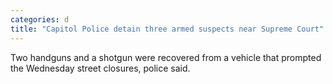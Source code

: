 ```yaml
---
categories: d
title: "Capitol Police detain three armed suspects near Supreme Court"
---
```

Two handguns and a shotgun were recovered from a vehicle that prompted the Wednesday street closures, police said.